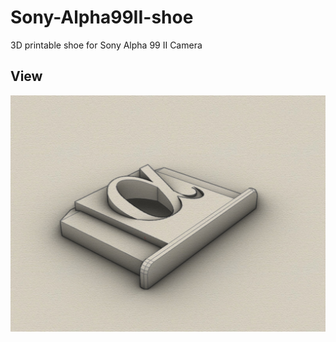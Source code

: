 # Sony-Alpha99II-shoe
3D printable shoe for Sony Alpha 99 II Camera

## View
![Example Case](sony-a99ii-shoe.jpg)

